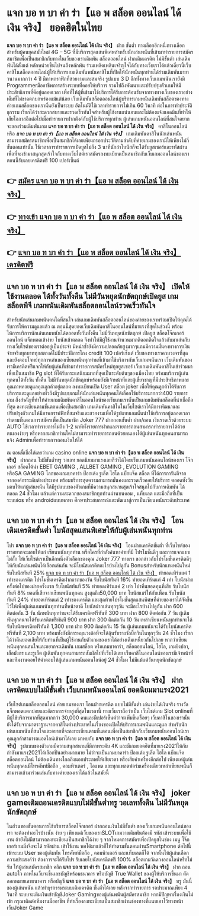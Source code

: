# แจก บอ ท บา ค่า ร่า【แอ พ สล็อต ออนไลน์ ได้ เงิน จริง】  ยอดฮิตในไทย

**แจก บอ ท บา ค่า ร่า【แอ พ สล็อต ออนไลน์ ได้ เงิน จริง】** ฝาก ขั้นต่ำ  ทางเลือกอีกหนึ่งทางเลือกสำหรับผู้คนยุคสมัยใหม่ 4G – 5G ที่มีบริการสุดแสนพิเศษสำหรับนักเล่นพนันที่เข้ามาทำรายการสมัครสมาชิกเพื่อเป็นสมาชิกกับทางในเว็บของเราเดิมพัน สล็อตออนไลน์ ฝากเติมเครดิต ไม่มีขั้นต่ำ เล่นเดิมพันได้ตั้งแต่ หลักหน่วยขึ้นไปจนถึงหลักพัน ร่วมเพลิดเพลินเจริญใจได้กับทางเว็บเราได้แล้วเดี๋ยวนี้เว็บคาสิโนสล็อตออนไลน์ผู้ให้บริการเกมเดิมพันพนันคาสิโนที่เปิดให้นักพนันทุกท่านได้ร่วมเดิมพันมายาวนานมากกว่า 4 ปี มีภาพกราฟิกที่สวยงามและสมจริง รูปแบบ 3 D
อีกทั้งทางเว็บเกมพนันเรายังมี Programmerมืออาชีพการสร้างระบบที่คอยให้บริการ  รวมไปถึงพัฒนาและปรับปรุงตัวเกมให้มีประสิทธิภาพที่ดีอยู่ตลอดเวลา เพื่อที่ให้ผู้ที่เข้ามาใช้บริการได้รับการต้อนรับจากทางทางเว็บของเราอย่างเต็มที่ไม่ขาดตกบกพร่องแม้แต่น้อย เว็บเดิมพันสล็อตออนไลน์ผู้บริการเกมพนันเดิมพันสล็อตของทางค่ายเกมสล็อตของเรานั้นยังเป็นระบบ อัตโนมัติใช้เวลาทำรายการไม่เกิน 60 วินาที ต่อในการทำประวัติธุกรรม เรียกได้ว่าสะดวกสบายและรวดเร็วทันใจสำหรับผู้ใช้งานแน่นอนและไม่ต้องแจ้งแอดมินที่ทำให้เสียโอกาสอีกต่อไปเมื่อทำรายการฝากตังค์กับผู้ใช้บริการทุกท่าน
ผู้เล่นเกมพนันออนไลน์ที่สนใจอยากจะลองร่วมเดิมพันเกม **แจก บอ ท บา ค่า ร่า【แอ พ สล็อต ออนไลน์ ได้ เงิน จริง】** คาสิโนออนไลน์ หรือ ***แจก บอ ท บา ค่า ร่า【แอ พ สล็อต ออนไลน์ ได้ เงิน จริง】*** เกมเดิมพันคาสิโนนักเล่นพนันสามารถสมัครสมาชิกเพื่อเป็นสมาชิกได้เลยเพียงกรอกประวัติตามลำดับที่ค่ายเกมของเรามีให้เพียงไม่กี่ขั้นตอนเท่านั้น ใช้เวลาการทำรายการเปิดยูสไม่ถึง 3 นาทีนักล่าโบนัสก็จะได้รับยูสเซอร์และรหัสผ่านเพื่อที่จะเข้ามาสนุกสุดเร้าใจกับทางเว็บไซต์เราสมัครลงทะเบียนเป็นสมาชิกกับเว็บเกมออนไลน์ของเราตอนนี้รับเลยเครดิตฟรี 100 เปอร์เซ็นต์

## 👉 [สมัคร แจก บอ ท บา ค่า ร่า【แอ พ สล็อต ออนไลน์ ได้ เงิน จริง】](https://archa888.com/)
## 👉 [ทางเข้า แจก บอ ท บา ค่า ร่า【แอ พ สล็อต ออนไลน์ ได้ เงิน จริง】](https://archa888.com/)
## 👉 [แจก บอ ท บา ค่า ร่า【แอ พ สล็อต ออนไลน์ ได้ เงิน จริง】 เครดิตฟรี](https://archa888.com/)

## แจก บอ ท บา ค่า ร่า【แอ พ สล็อต ออนไลน์ ได้ เงิน จริง】 เปิดให้ใช้งานตลอด ได้ทั้งวันทั้งคืน ไม่มีวันหยุดนักขัตฤกษ์เปิดยูส เกมสล็อตพีจี เกมพนันเดิมพันสล็อตออนไลน์รวดเร็วทันใจ

สำหรับนักเล่นเกมพนันคนใดที่สนใจ เล่นเกมเดิมพันสล็อตออนไลน์ของค่ายของเราพร้อมเปิดให้คุณได้รับการให้ความดูแลแล้ว ณ ตอนนี้สุดยอดเว็บเดิมพันคาสิโนออนไลน์ที่มาแรงที่สุดในช่วงนี้ พร้อมให้การบริการนักเล่นเกมพนันได้ตลอดทั้งวันทั้งคืน ไม่มีวันหยุดนักขัตฤกษ์ เปิดยูส สล็อตโจ๊กเกอร์ออนไลน์ แจ็กพอตเข้าง่าย โบนัสเข้าตลอด จึงทำให้มีผู้ใช้งานจำนวนมากติดอกติดใจแล้วกับมาเล่นกับทางเว็บไซต์ของเราต่ออยู่เป็นประจำ มิหนำซ้ำยังมีความปลอดภัยสูงมากๆแถมมีความมั่นคงทางการเงินจ่ายจริงทุกบาททุกสตางค์ไม่มีประวัติการโกง credit 100 เปอร์เซ็นต์ เว็บของทางเราควบวงจรที่สุดและยังตอบโจทย์ทุกการเล่นของเซียนพนันทุกท่านที่เข้ามาใช้บริการกับเว็บเกมพนันเรา
เว็บเดิมพันของเรามีเครดิตฟรีแจกให้กับผู้เล่นที่เข้ามาทำรายการสมัครใหม่ทุกยูสเซอร์ เว็บเกมเดิมพันคาสิโนเข้าร่วมมาเพื่อเป็นสมาชิก Pg slot ที่ได้รับกระแสนิยมมากที่สุดเป็นระดับต้นๆของเมืองไทย พร้อมบริการผู้เล่นทุกคนได้ทั้งวัน ทั้งคืน ไม่มีวันหยุดนักขัตฤกษ์พร้อมยังมีเจ้าหน้าที่และผู้เชี่ยวชาญที่มีประสิทธิภาพและคุณภาพคอยดูแลคุณลูกค้าอยู่ตลอด ลงทะเบียนเปิด User สล็อต joker เพื่อให้คุณลูกค้าได้รับการบริการและดูแลอย่างทั่วถึงมีรูปแบบเกมให้นักเล่นพนันทุกคนได้เลือกใช้บริการมากกว่า400 รายการเกม
สิ่งสำคัญที่ทำให้ค่ายเกมเดิมพันคาสิโนออนไลน์ของเว็บเกมเรานั้นเป็นเกมเดิมพันสล็อตที่น่าเชื่อถือที่สุด ลงทะเบียนตามขั้นตอนเพื่อเป็นสมาชิก  เกมเดิมพันคาสิโนในเว็บไซต์เราได้มีการพัฒนาและปรับปรุงตัวเกมให้มีภาพกราฟฟิกที่สมจริงและสวยงามเพื่อให้รูปแบบเกมนั้นน่าใช้บริการอยู่ตลอดเวลา ทำตามขั้นตอนการสมัครเพื่อเป็นสมาชิก Joker 777 ฝากถอนขั้นต่ำ ฝาก/ถอน เงินรวดเร็วด้วยระบบ AUTO ใช้เวลาทำรายการไม่ถึง 1-2 นาทีทั้งรายการฝากและรายการถอนสามารถทำรายการได้ด้วยตนเองง่ายๆ หรือหากสมาชิกท่านใดไม่สามารถทำรายการถอนด้วยตนเองได้ผู้เล่นพนันทุกคนสามารถแจ้ง Adminเพื่อทำรายการถอนเงินให้ได้

ณ ตอนนี้เชื่อได้เลยว่าเกม casino online **แจก บอ ท บา ค่า ร่า【แอ พ สล็อต ออนไลน์ ได้ เงิน จริง】** ฝากถอน ไม่มีขั้นต่ำทรู วอเลท ยอดนิยมมาแรงเลยก็ว่าได้โดยเว็บเกมพนันออนไลน์ของเรา โจ๊กเกอร์ สล็อตได้นำ EBET GAMING , ALLBET GAMING , EVOLUTION GAMING หรือSA GAMING โลกของเกมบาคาร่า ป๊อกเด้ง รูเล็ต ไฮโล แบ็กแจ๊ค สล็อต ที่ได้การการันตีจากจากองค์กรระดับต่างประเทศ พร้อมบริการสุดความสามารถมั่นคงและรวดเร็วคอยให้บริการ ตลอดทั้งวัน มอบให้แก่ผู้เล่นพนัน ได้มีรูปแบบของตัวเกมที่มีความสนุกสนานสุดเร้าใจสนุกไปกับการเดิมพัน ได้ ตลอด 24 ชั่วโมง แล้วแต่ความสะดวกของสมาชิกทุกท่านผ่านบนคอม , แท็บเลต และมือถือที่เป็นระบบios หรือ androidแบบพกพา ศึกษาประสบการณ์และพัฒนาสู่การเป็นเซียนพนันระดับประเทศ

## แจก บอ ท บา ค่า ร่า【แอ พ สล็อต ออนไลน์ ได้ เงิน จริง】 โอนเติมเครดิตขั้นต่ำ โบนัสสุดแสนพิเศษให้กับผู้เล่นพนันทุกท่าน

โปร **แจก บอ ท บา ค่า ร่า【แอ พ สล็อต ออนไลน์ ได้ เงิน จริง】** โอนฝากเครดิตขั้นต่ำ ที่เว็บไซต์ของเราอยากจะมอบให้แก่  เซียนพนันทุกท่าน หรือใครที่กำลังค้นหาค่ายที่มี โปรโมชั่นดีๆ และการแจกแบบไม่กั๊ก ให้เว็บไซต์เราเป็นอีกหนึ่งตัวเลือกของคุณ Joker 777 ทางเรา ขอกล่าวกับโปรโมชั่นเครดิตดีๆ ให้กับนักเล่นพนันได้เลือกเล่นกัน จะมีโบนัสเครดิตอะไรบ้างไปดูกัน
Bonusสำหรับนักแทงพนันใหม่ รับโบนัสทันที 25% [แจก บอ ท บา ค่า ร่า【แอ พ สล็อต ออนไลน์ ได้ เงิน จริง】](https://archa888.com/) ทำยอดเทิร์นแค่ 1 เท่าของเครดิต
โปรโมชั่นเครดิตฝากแรกของวัน รับโบนัสทันที 16% ทำยอดเทิร์นแค่ 4 เท่า
โบนัสฝากครั้งต่อไปของฝากครั้งแรก รับโบนัสทันที 5% ทำยอดเทิร์นแค่ 2 เท่า
โปรคืนยอดทุนที่เสีย รับโบนัสทันที 8% ยอดที่เสียจากเซียนพนันทุกคน สูงสุดถึง50,000 บาท
โบนัสแชร์ให้กับเพื่อน รับโบนัสทันที 24% ทำยอดเทิร์นแค่ 2 เท่าของเครดิต
และสุดท้ายโปรโมชั่นสุดแสนพิศษที่ค่ายของเราได้จัดขึ้นไว้ให้เพื่อผู้เล่นเกมพนันทุกท่านที่หน้าตาดี โบนัสฝากเล่นทุกๆวัน จะมีอะไรบ้างไปดูกัน
ฝาก 600 ติดต่อกัน 3 วัน นักพนันทุกท่านจะได้รับเครดิตฟรีทันที 300 บาท
ฝาก 800 ติดต่อกัน 7 วัน ผู้เดิมพันทุกคนจะได้รับเครดิตฟรีทันที 900 บาท
ฝาก 300 ติดต่อกัน 10 วัน เหล่าเซียนพนันทุกท่านจะได้รับโบนัสเครดิตฟรีทันที 1,300 บาท
ฝาก 900 ติดต่อกัน 15 วัน ผู้เล่นเกมพนันจะได้รับโบนัสเครดิตฟรีทันที 2,100 บาท
พร้อมทั้งยังมีการหมุนวงล้อที่จะได้ลุ้นรับรางวัลบิ๊กวินในทุกๆวัน 24 ชั่วโมง เรียกได้ว่าคืนยอดเสียให้กับท่านที่เป็นผู้ใช้งานกับตัวเกมของเราได้อย่างเต็มเหนี่ยวกันไปเลย หากว่าเซียนพนันทุกคนสนใจและอยากจะเดิมพัน เกมสล็อต หรือเกมบาคาร่า, สล็อตออนไลน์, ไฮโล, เกมยิงปลา, เสือมังกร และรูเล็ต ผู้เดิมพันทุกคนสามารถสัมผัสไปที่เว็บได้เลย เว็บคาสิโนออนไลน์ของเรามีเจ้าหน้าที่และทีมงานคอยให้คำตอบให้ผู้เล่นเกมพนันออนไลน์อยู่ 24 ชั่วโมง ไม่มีแม้แต่วันหยุดนักขัตฤกษ์

## แจก บอ ท บา ค่า ร่า【แอ พ สล็อต ออนไลน์ ได้ เงิน จริง】 ฝากเครดิตแบบไม่มีขั้นต่ำ  เว็บเกมพนันออนไลน์ ยอดนิยมมาแรง2021

เว็บไซต์เกมสล็อตออนไลน์ ค่ายเกมของเรา โอนฝากเครดิต แบบไม่มีขั้นต่ำ เล่นง่ายได้เงินจริง รางวัลแจ็กพอตแตกบ่อยและอัตราการจ่ายสูงที่สุดในเวลานี้ ทางเว็บเราถือว่าเป็น เว็บไซต์เกม Slot onlineที่มีผู้ใช้บริการมากที่สุดมากกว่า 30,000 คนและมีเปอร์เซ็นต์ว่าจะเพิ่มขึ้นเรื่อยๆ เว็บคาสิโนของเรานั้นยังได้รับจากมาตราฐานจากคาสิโนต่างประเทศในเรื่องของเปิดให้บริการเกมพนันและดูแล สำหรับนักเล่นเกมพนันที่สนใจและอยากที่จะลงทะเบียนตามขั้นตอนเพื่อเป็นสมาชิกกับเว็บเกมพนันออนไลน์เรา คุณลูกค้าสามารถแอดไลน์เข้ามาได้เลย
	มาพบกับ **แจก บอ ท บา ค่า ร่า【แอ พ สล็อต ออนไลน์ ได้ เงิน จริง】** รูปแบบของตัวเกมมีความสนุกสนานที่มีภาพระดับ 4K และมีเกมยอดฮิตที่มาแรง2021ให้กับกำลังมาแรง2021ได้เลือกปั่นอย่างมากมาย  ไม่ว่าจะเป็นเกมบาคาร่า ป๊อกเด้ง รูเล็ต ไฮโล แบ็กแจ๊ค สล็อตออนไลน์ ไม่ต้องเดินทางไกลถึงนอกประเทศให้เสียเวลา หรือเสียค่าเครื่องอีกต่อไป เพียงแค่ผู้เล่นพนันทุกคนมีโทรศัพท์มือถือ , คอมพิวเตอร์ , ไอแพด และทุกแพลตฟอร์มเครื่องเดียวเหล่าเซียนพนันก็สามารถเข้ามาร่วมเล่นกับทางค่ายของเราได้แล้วในสมัยนี้

## แจก บอ ท บา ค่า ร่า【แอ พ สล็อต ออนไลน์ ได้ เงิน จริง】 joker gameเติมถอนเครดิตแบบไม่มีขั้นต่ำทรู วอเลททั้งคืน ไม่มีวันหยุดนักขัตฤกษ์

ในส่วนของขั้นตอนการใช้บริการสล็อตโจ๊กเกอร์ ฝากถอนเงินไม่มีขั้นต่ำ ของเว็บเกมพนันออนไลน์ของเรา จะต้องทำอะไรบ้างนั้น ง่าย ๆ เพียงแค่เว็บของเราSLOTเกมวางเดิมพันต้องมี รหัส เข้าระบบเพื่อใช้งาน ถ้ายังไม่มีสามารถลงทะเบียนเป็นสมาชิกได้ง่าย ๆ จากโหมดการสมัครเพื่อเปิดยูสในช่อง เมนู โจ๊กเกอร์เกมมิ่งจึงจะได้ รหัสผ่าน เข้าใช้งาน พอได้มาแล้วก็ให้ทำตามขั้นตอนผ่านSmartphone ต่อไปนี้
เข้าระบบ User  ของผู้เดิมพัน โทรศัพท์มือถือ , คอมพิวเตอร์ และแท็บเลตก็ได้
จากนั้นให้ผู้เล่นเลือกความประสงค์ว่า ต้องการจะได้รับโปร รับเลยโบนัสเครดิตฟรี 100% สล็อตเกมวัดดวงออนไลน์หรือไม่รับ
ให้ผู้เล่นสมัครสมาชิก คลิก **แจก บอ ท บา ค่า ร่า【แอ พ สล็อต ออนไลน์ ได้ เงิน จริง】** ฝาก ถอน autoไว ภาพในเว็บจะขึ้นเลขบัญชีพร้อมธนาคาร หรือบัญชี True Wallet ของผู้ให้บริการขึ้นมา
คัดลอกหมายเลขธนาคาร หรือบัญชี **แจก บอ ท บา ค่า ร่า【แอ พ สล็อต ออนไลน์ ได้ เงิน จริง】** ทรู มันนี่ ของผู้เล่นพนัน แล้วทำธุรกรรมระบบเติมเครดิต ขั้นต่ำได้เลย
หลังจากทำรายการ รอประมาณเพียง 4 วินาที ระบบจะเติมเงินเข้าบัญชีJoker Gamingของผู้เล่นพนันผู้สมัครสมาชิก
หากมีปัญหาเรื่องเงินไม่เข้า กรุณาติดต่อทีมงานมืออาชีพ ที่ทำเรื่องลงทะเบียนเป็นสมาชิกผ่านช่องทางที่แนบเอาไว้ทางหน้าเว็บJoker Game


